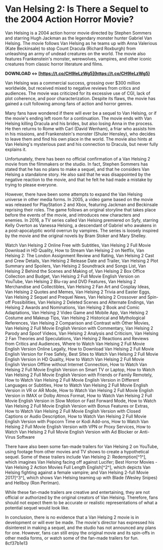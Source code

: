 
 
# Van Helsing 2: Is There a Sequel to the 2004 Action Horror Movie?
 
Van Helsing is a 2004 action horror movie directed by Stephen Sommers and starring Hugh Jackman as the legendary monster hunter Gabriel Van Helsing. The movie follows Van Helsing as he teams up with Anna Valerious (Kate Beckinsale) to stop Count Dracula (Richard Roxburgh) from unleashing an army of undead creatures on the world. The movie also features Frankenstein's monster, werewolves, vampires, and other iconic creatures from classic horror literature and films.
 
**DOWNLOAD ↔ [https://t.co/CH9IeLzWg5](https://t.co/CH9IeLzWg5)**


 
Van Helsing was a commercial success, grossing over $300 million worldwide, but received mixed to negative reviews from critics and audiences. The movie was criticized for its excessive use of CGI, lack of plot coherence, and poor characterization. Despite its flaws, the movie has gained a cult following among fans of action and horror genres.
 
Many fans have wondered if there will ever be a sequel to Van Helsing, or if the movie's ending left room for a continuation. The movie ends with Van Helsing killing Dracula and his brides, but also losing Anna in the process. He then returns to Rome with Carl (David Wenham), a friar who assists him in his missions, and Frankenstein's monster (Shuler Hensley), who decides to leave them and find his own place in the world. The movie also hints at Van Helsing's mysterious past and his connection to Dracula, but never fully explains it.
 
Unfortunately, there has been no official confirmation of a Van Helsing 2 movie from the filmmakers or the studio. In fact, Stephen Sommers has stated that he has no plans to make a sequel, and that he considers Van Helsing a standalone story. He also said that he was disappointed by the negative reaction to the movie, and that he felt he had made a mistake by trying to please everyone.
 
However, there have been some attempts to expand the Van Helsing universe in other media forms. In 2005, a video game based on the movie was released for PlayStation 2 and Xbox, featuring Jackman and Beckinsale reprising their roles. The game follows an original storyline that takes place before the events of the movie, and introduces new characters and enemies. In 2016, a TV series called Van Helsing premiered on Syfy, starring Kelly Overton as Vanessa Helsing, a descendant of Gabriel who awakens in a post-apocalyptic world overrun by vampires. The series is loosely inspired by the movie and the original novels by Bram Stoker and Mary Shelley.
 
Watch Van Helsing 2 Online Free with Subtitles,  Van Helsing 2 Full Movie Download in HD Quality,  How to Stream Van Helsing 2 on Netflix,  Van Helsing 2: The London Assignment Review and Rating,  Van Helsing 2 Cast and Crew Details,  Van Helsing 2 Release Date and Trailer,  Van Helsing 2 Plot Summary and Spoilers,  Van Helsing 2 Soundtrack and Songs List,  Van Helsing 2 Behind the Scenes and Making of,  Van Helsing 2 Box Office Collection and Budget,  Van Helsing 2 Full Movie English Version on YouTube,  Van Helsing 2 Blu-ray and DVD Features,  Van Helsing 2 Merchandise and Collectibles,  Van Helsing 2 Fan Art and Cosplay Ideas,  Van Helsing 2 Quotes and Memes,  Van Helsing 2 Trivia and Easter Eggs,  Van Helsing 2 Sequel and Prequel News,  Van Helsing 2 Crossover and Spin-off Possibilities,  Van Helsing 2 Deleted Scenes and Alternate Endings,  Van Helsing 2 Awards and Nominations,  Van Helsing 2 Book and Comic Adaptations,  Van Helsing 2 Video Game and Mobile App,  Van Helsing 2 Costume and Makeup Tips,  Van Helsing 2 Historical and Mythological References,  Van Helsing 2 Comparison and Contrast with Other Movies,  Van Helsing 2 Full Movie English Version with Commentary,  Van Helsing 2 Parody and Spoof Videos,  Van Helsing 2 Analysis and Criticism,  Van Helsing 2 Fan Theories and Speculations,  Van Helsing 2 Reactions and Reviews from Critics and Audiences,  Where to Watch Van Helsing 2 Full Movie English Version Online Legally,  How to Download Van Helsing 2 Full Movie English Version for Free Safely,  Best Sites to Watch Van Helsing 2 Full Movie English Version in HD Quality,  How to Watch Van Helsing 2 Full Movie English Version Offline without Internet Connection,  How to Watch Van Helsing 2 Full Movie English Version on Smart TV or Laptop,  How to Watch Van Helsing 2 Full Movie English Version with Friends or Family Remotely,  How to Watch Van Helsing 2 Full Movie English Version in Different Languages or Subtitles,  How to Watch Van Helsing 2 Full Movie English Version in VR or AR Mode,  How to Watch Van Helsing 2 Full Movie English Version in IMAX or Dolby Atmos Format,  How to Watch Van Helsing 2 Full Movie English Version in Slow Motion or Fast Forward Mode,  How to Watch Van Helsing 2 Full Movie English Version with Bonus Features or Extras,  How to Watch Van Helsing 2 Full Movie English Version with Closed Captions or Audio Description,  How to Watch Van Helsing 2 Full Movie English Version with Popcorn Time or Kodi Add-ons,  How to Watch Van Helsing 2 Full Movie English Version with VPN or Proxy Services,  How to Watch Van Helsing 2 Full Movie English Version with Ad Blocker or Anti-Virus Software
 
There have also been some fan-made trailers for Van Helsing 2 on YouTube, using footage from other movies and TV shows to create a hypothetical sequel. Some of these trailers include Van Helsing 2: Redemption[^1^], which imagines Van Helsing facing off against Lucifer; Best Horror Movies - Van Helsing 2 Action Movies Full Length English[^2^], which depicts Van Helsing fighting against a female vampire; and Van Helsing 2-full Movie 2017[^3^], which shows Van Helsing teaming up with Blade (Wesley Snipes) and Hellboy (Ron Perlman).
 
While these fan-made trailers are creative and entertaining, they are not official or authorized by the original creators of Van Helsing. Therefore, fans should not expect them to be accurate or realistic representations of what a potential sequel would look like.
 
In conclusion, there is no evidence that a Van Helsing 2 movie is in development or will ever be made. The movie's director has expressed his disinterest in making a sequel, and the studio has not announced any plans for one. However, fans can still enjoy the original movie and its spin-offs in other media forms, or watch some of the fan-made trailers for fun.
 8cf37b1e13
 

